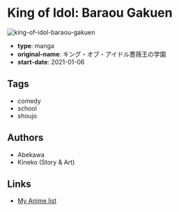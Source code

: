 # King of Idol: Baraou Gakuen

![king-of-idol-baraou-gakuen](https://cdn.myanimelist.net/images/manga/2/246131.jpg)

-   **type**: manga
-   **original-name**: キング・オブ・アイドル薔薇王の学園
-   **start-date**: 2021-01-06

## Tags

-   comedy
-   school
-   shoujo

## Authors

-   Abekawa
-   Kineko (Story & Art)

## Links

-   [My Anime list](https://myanimelist.net/manga/137495/King_of_Idol__Baraou_Gakuen)
